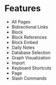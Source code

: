# Features

* All Pages
* Bidirectional Links
* Block
* Block References
* Block Embed
* Daily Notes
* Database Selection
* Graph Visualization
* Import
* Keyboard Shortcuts
* Page
* Slash Commands

